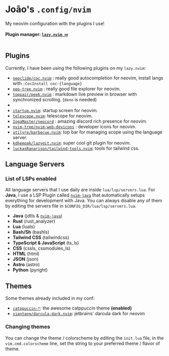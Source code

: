 # João's `.config/nvim`
My neovim configuration with the plugins I use!
<br><br>
**Plugin manager: [`lazy.nvim 💤`](https://lazy.folke.io)**
<br><br>
## Plugins
Currently, I have been using the following plugins on my `lazy.nvim`:
- [`neoclide/coc.nvim`](https://github.com/neoclide/coc.nvim) : really good autocompletion for neovim, install langs with `:CocInstall coc-{language}`
- [`neo-tree.nvim`](https://github.com/nvim-neo-tree/neo-tree.nvim) : really good file explorer for neovim.
- [`toppair/peek.nvim`](https://github.com/toppair/peek.nvim) : markdown live preview in browser with synchronized scrolling. (`deno` is needed)
- 
- [`startup.nvim`](https://github.com/nvim-startup/startup.nvim): startup screen for neovim.
- [`telescope.nvim`](https://github.com/nvim-telescope/telescope.nvim): telescope for neovim.
- [`IogaMaster/neocord`](https://github.com/IogaMaster/neocord) : amazing discord rich presence for neovim.
- [`nvim-tree/nvim-web-devicons`](https://github.com/nvim-tree/nvim-web-devicons) : developer icons for neovim.
- [`utilyre/barbecue.nvim`](https://github.com/utilyre/barbecue.nvim): top bar for managing scope using the language server.
- [`kdheepak/lazygit.nvim`](https://github.com/kdheepak/lazygit.nvim): super cool git plugin for neovim.
- [`luckasRanarison/tailwind-tools.nvim`](https://github.com/luckasRanarison/tailwind-tools.nvim): tools for tailwind css.

## Language Servers
### List of LSPs enabled
All language servers that I use daily are inside `lua/lsp/servers.lua`. For **Java**, I use a LSP Plugin called [`nvim-java`](https://github.com/nvim-java/nvim-java) that automatically setups everything for development with Java. You can always disable any of them by editing the servers file in `$CONFIG_DIR/lua/lsp/servers.lua`.
- **Java** (jdtls & [`nvim-java`](https://github.com/nvim-java/nvim-java))
- **Rust** (rust_analyzer)
- **Lua** (luals)
- **Bash/Sh** (bashls)
- **Tailwind CSS** (tailwindcss)
- **TypeScript & JavaScript** (ts_ls)
- **CSS** (cssls, cssmodules_ls)
- **HTML** (html)
- **JSON** (json)
- **Astro** (astro)
- **Python** (pyright)

## Themes
Some themes already included in my conf:
- [`catppuccin-*`](https://github.com/catppuccin/nvim): the awesome catppuccin theme **(enabled)**
- [`xiantang/darcula-dark.nvim`](https://github.com/xiantang/darcula-dark.nvim): jetbrains' darcula dark for neovim

### Changing themes
You can change the theme / colorscheme by editing the `init.lua` file, in the `vim.cmd.colorscheme` line, set the string to your preferred theme / flavor of theme.
